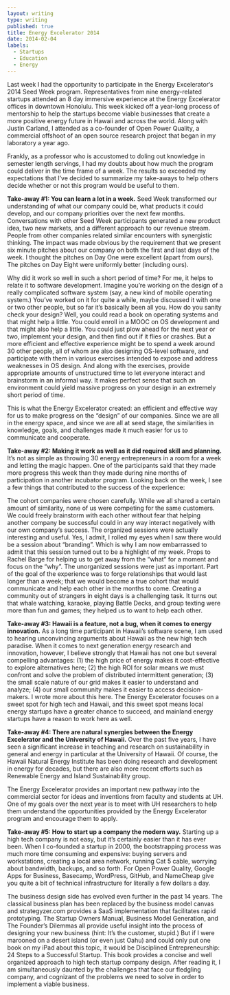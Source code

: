 ```yaml
---
layout: writing
type: writing
published: true
title: Energy Excelerator 2014
date: 2014-02-04
labels:
  - Startups
  - Education
  - Energy
---
```


Last week I had the opportunity to participate in the Energy Excelerator‘s 2014 Seed Week program.  Representatives from nine energy-related startups attended an 8 day immersive experience at the Energy Excelerator offices in downtown Honolulu. This week kicked off a year-long process of mentorship to help the startups become viable businesses that create a more positive energy future in Hawaii and across the world.   Along with Justin Carland, I attended as a co-founder of Open Power Quality, a commercial offshoot of an open source research project that began in my laboratory a year ago.

Frankly, as a professor who is accustomed to doling out knowledge in semester length servings, I had my doubts about how much the program could deliver in the time frame of a week.  The results so exceeded my expectations that I’ve decided to summarize my take-aways to help others decide whether or not this program would be useful to them.

**Take-away #1: You can learn a lot in a week.**  Seed Week transformed our understanding of what our company could be, what products it could develop, and our company priorities over the next few months. Conversations with other Seed Week participants generated a new product idea, two new markets, and a different approach to our revenue stream.  People from other companies related similar encounters with synergistic thinking.  The impact was made obvious by the requirement that we present six minute pitches about our company on both the first and last days of the week.  I thought the pitches on Day One were excellent (apart from ours).  The pitches on Day Eight were uniformly better (including ours).

Why did it work so well in such a short period of time?   For me, it helps to relate it to software development.  Imagine you’re working on the design of a really complicated software system (say, a new kind of mobile operating system.)  You’ve worked on it for quite a while, maybe discussed it with one or two other people, but so far it’s basically been all you.  How do you sanity check your design?  Well, you could read a book on operating systems and that might help a little. You could enroll in a MOOC on OS development and that might also help a little.  You could just plow ahead for the next year or two, implement your design, and then find out if it flies or crashes.  But a more efficient and effective experience might be to spend a week around 30 other people, all of whom are also designing OS-level software, and participate with them in various exercises intended to expose and address weaknesses in OS design.   And along with the exercises, provide appropriate amounts of unstructured time to let everyone interact and brainstorm in an informal way. It makes perfect sense that such an environment could yield massive progress on your design in an extremely short period of time.

This is what the Energy Excelerator created: an efficient and effective way for us to make progress on the “design” of our companies.  Since we are all in the energy space, and since we are all at seed stage, the similarities in knowledge, goals, and challenges made it much easier for us to communicate and cooperate.

**Take-away #2: Making it work as well as it did required skill and planning.**  It’s not as simple as throwing 30 energy entrepreneurs in a room for a week and letting the magic happen.  One of the participants said that they made more progress this week than they made during nine months of participation in another incubator program.  Looking back on the week, I see a few things that contributed to the success of the experience:

The cohort companies were chosen carefully.   While we all shared a certain amount of similarity, none of us were competing for the same customers.  We could freely brainstorm with each other without fear that helping another company be successful could in any way interact negatively with our own company’s success.
The organized sessions were actually interesting and useful.   Yes, I admit, I rolled my eyes when I saw there would be a session about “branding”.  Which is why I am now embarrassed to admit that this session turned out to be a highlight of my week. Props to Rachel Barge for helping us to get away from the “what” for a moment and focus on the “why”.
The unorganized sessions were just as important.  Part of the goal of the experience was to forge relationships that would last longer than a week; that we would become a true cohort that would communicate and help each other in the months to come.  Creating a community out of strangers in eight days is a challenging task.  It turns out that whale watching, karaoke, playing Battle Decks, and group texting were more than fun and games; they helped us to want to help each other.

**Take-away #3: Hawaii is a feature, not a bug, when it comes to energy innovation.**  As a long time participant in Hawaii’s software scene, I am used to hearing unconvincing arguments about Hawaii as the new high tech paradise.   When it comes to next generation energy research and innovation, however, I believe strongly that Hawaii has not one but several compelling advantages: (1) the high price of energy makes it cost-effective to explore alternatives here; (2) the high ROI for solar means we must confront and solve the problem of distributed intermittent generation; (3) the small scale nature of our grid makes it easier to understand and analyze; (4) our small community makes it easier to access decision-makers.   I wrote more about this here.  The Energy Excelerator focuses on a sweet spot for high tech and Hawaii, and this sweet spot means local energy startups have a greater chance to succeed, and mainland energy startups have a reason to work here as well.

**Take-away #4:  There are natural synergies between the Energy Excelerator and the University of Hawaii.**  Over the past five years, I have seen a significant increase in teaching and research on sustainability in general and energy in particular at the University of Hawaii.  Of course, the Hawaii Natural Energy Institute has been doing research and development in energy for decades, but there are also more recent efforts such as Renewable Energy and Island Sustainability group.

The Energy Excelerator provides an important new pathway into the commercial sector for ideas and inventions from faculty and students at UH.  One of my goals over the next year is to meet with UH researchers to help them understand the opportunities provided by the Energy Excelerator program and encourage them to apply.

**Take-away #5:  How to start up a company the modern way.**  Starting up a high tech company is not easy, but it’s certainly easier than it has ever been.   When I co-founded a startup in 2000, the bootstrapping process was much more time consuming and expensive: buying servers and workstations, creating a local area network, running Cat 5 cable, worrying about bandwidth, backups, and so forth.  For Open Power Quality, Google Apps for Business, Basecamp, WordPress, GitHub, and NameCheap give you quite a bit of technical infrastructure for literally a few dollars a day.

The business design side has evolved even further in the past 14 years.  The classical business plan has been replaced by the business model canvas and strategyzer.com provides a SaaS implementation that facilitates rapid prototyping. The Startup Owners Manual, Business Model Generation, and The Founder’s Dilemmas all provide useful insight into the process of designing your new business (hint: It’s the customer, stupid.)  But if I were marooned on a desert island (or even just Oahu) and could only put one book on my iPad about this topic, it would be Disciplined Entrepreneurship: 24 Steps to a Successful Startup.  This book provides a concise and well organized approach to high tech startup company design. After reading it, I am simultaneously daunted by the challenges that face our fledgling company, and cognizant of the problems we need to solve in order to implement a viable business.